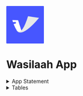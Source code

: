 <p>
<img src="logo.png" width="100" align="center" />
</p>

  # Wasilaah App 


<details>
<summary>App Statement</summary>

## **App Statement.**

_An application that helps founders of startups.
Who are struggling to get a credit card for their company quickly.
By creating an app, easily document their work-related expenses in their personal card.
So they can increase their awareness of the finances of their business and reduce their manual work.

</details>


<details>
<summary>Tables</summary>

## **Tables.**

1-login/signup Table 

|        Column       |      TYPE     |     Key
|--------------------:|--------------:|---------------|
|   auth_record_id    |     uuid      |      PK       |
|   userID            |     uuid      |      FK       |
|   email             |    String     |               |
|   Password          |    String     |               |



2-User Table 

|        Column       |      TYPE     |     Key
|--------------------:|--------------:|---------------|
|   userID            |     uuid      |      PK       |
|   fullName          |    String     |               |
|   email             |    String     |               |
|   password          |    String     |               |


2-Card Table 

|        Column       |      TYPE     |     Key
|--------------------:|--------------:|---------------|
|   cardID            |     uuid      |      PK       |
|   userID            |     uuid      |      FK       |
|   cardName          |    String     |               |
|   totalExpenses     |    Double     |               |



2-Expenses Table 

|        Column       |      TYPE     |     Key
|--------------------:|--------------:|---------------|
|   expensesID        |     uuid      |      PK       |
|   cardID            |     uuid      |      FK       |
|   expensesName      |    String     |               |
|   expensesType      |    String     |               |
|   expensescurrency  |    String     |               |
| expensespaymentDate |    String     |               |
|expensesdayOfPurchase|    String     |               |
|   expensesAmount    |    Double     |               |
|   expensesRange     |    String     |               |



2-Transaction Table 

|        Column       |      TYPE     |     Key
|--------------------:|--------------:|---------------|
|   transactionID     |     uuid      |      PK       |
|   cardID            |     uuid      |      FK       |
|   userID            |     uuid      |      FK       |
|   expensesID        |     uuid      |      PK       |
|   transactionName   |    String     |               |
|   transactionAmount |    String     |               |
|   transactionDate   |    String     |               |
| transactioncurrency |    String     |               |
|   dateCreated       |    Date       |               |



</details>
